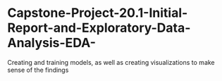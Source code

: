 # Capstone-Project-20.1-Initial-Report-and-Exploratory-Data-Analysis-EDA-
Creating and training models, as well as creating visualizations to make sense of the findings
